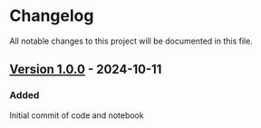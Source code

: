 # Changelog

All notable changes to this project will be documented in this file.

## [Version 1.0.0](https://github.com/SWastling/mese_cpmg_t2_mle/tree/1.0.0) - 2024-10-11

### Added
Initial commit of code and notebook

